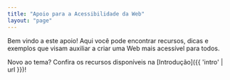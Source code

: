 ```yaml
---
title: "Apoio para a Acessibilidade da Web"
layout: "page"
---
```


Bem vindo a este apoio! Aqui você pode encontrar recursos, dicas e exemplos que visam auxiliar a criar uma Web mais acessível para todos.

Novo ao tema? Confira os recursos disponíveis na [Introdução]({{ 'intro' | url }})!
